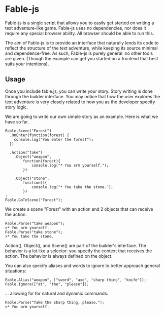Fable-js
========

Fable-js is a single script that allows you to easily get started on writing a 
text adventure-like game. Fable-js uses no dependencies, nor does it require any
special browser ability. All browser should be able to run this.

The aim of Fable-js is to provide an interface that naturally lends 
its code to reflect the structure of the text adventure, while keeping its source minimal and dependence-free.
As such, Fable-js is purely general: no other tools are given. (Though the example can get you started on a 
frontend that best suits your intentions).


Usage
-----

Once you include fable.js, you can write your story. Story writing 
is done through the builder interface. You may notice that how the user 
explores the text adventure is very closely related to how you as the developer 
specify story logic. 

We are going to write our own simple story as an example.
Here is what we have so far.


    Fable.Scene("Forest")
      .OnEnter(function(forest) {
        console.log("You enter the forest");
      })
        
      .Action("take")
        .Object("weapon", 
            function(forest){
                console.log("* You arm yourself.");
            })
        
        .Object("stone",
            function(){
                console.log("* You take the stone.");
            })
    ;
    Fable.GoToScene("Forest");


We create a scene "Forest" with an action and 2 objects that can receive the action:

    Fable.Parse("take weapon"); 
    >* You arm yourself.
    Fable.Parse("take stone");
    >* You take the stone.
    



Action(), Object(), and Scene() are part of the builder's interface. The behavior 
is a lot like a selector: you specify the context that receives the action. The bahevior is 
always defined on the object.

You can also specify aliases and words to ignore to better approach general situations:

    Fable.Alias("weapon", ["sword", "axe", "sharp thing", "knife"]);
    Fable.Ignore(["at", "the", "please"]);

... allowing for for natural and dynamic commands:

    Fable.Parse("Take the sharp thing, please.");
    >* You arm yourself.


